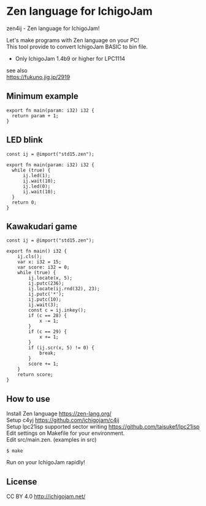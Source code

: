 # Zen language for IchigoJam

zen4ij - Zen language for IchigoJam!

Let's make programs with Zen language on your PC!  
This tool provide to convert IchigoJam BASIC to bin file.  
* Only IchigoJam 1.4b9 or higher for LPC1114  

see also  
https://fukuno.jig.jp/2919  

## Minimum example

```
export fn main(param: i32) i32 {
  return param + 1;
}
```

## LED blink

```
const ij = @import("std15.zen");

export fn main(param: i32) i32 {
  while (true) {
      ij.led(1);
      ij.wait(10);
      ij.led(0);
      ij.wait(10);
  }
  return 0;
}
```

## Kawakudari game

```
const ij = @import("std15.zen");

export fn main() i32 {
    ij.cls();
    var x: i32 = 15;
    var score: i32 = 0;
    while (true) {
        ij.locate(x, 5);
        ij.putc(236);
        ij.locate(ij.rnd(32), 23);
        ij.putc('*');
        ij.putc(10);
        ij.wait(3);
        const c = ij.inkey();
        if (c == 28) {
            x -= 1;
        }
        if (c == 29) {
            x += 1;
        }
        if (ij.scr(x, 5) != 0) {
            break;
        }
        score += 1;
    }
    return score;
}
```

## How to use

Install Zen language https://zen-lang.org/  
Setup c4yj https://github.com/ichigojam/c4ij  
Setup lpc21isp supported sector writing https://github.com/taisukef/lpc21isp  
Edit settings on Makefile for your environment.  
Edit src/main.zen. (examples in src)  

```
$ make
```
Run on your IchigoJam rapidly!  

## License

CC BY 4.0 http://ichigojam.net/  
